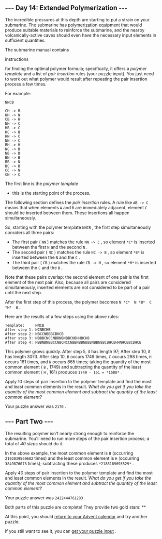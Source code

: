  --- Day 14: Extended Polymerization ---
-----------------------------------------



 The incredible pressures at this depth are starting to put a strain on your submarine. The submarine has
 [polymerization](https://en.wikipedia.org/wiki/Polymerization) 
 equipment that would produce suitable materials to reinforce the submarine, and the nearby volcanically-active caves should even have the necessary input elements in sufficient quantities.
 



 The submarine manual contains
 
 instructions
 
 for finding the optimal polymer formula; specifically, it offers a
 *polymer template* 
 and a list of
 *pair insertion* 
 rules (your puzzle input). You just need to work out what polymer would result after repeating the pair insertion process a few times.
 



 For example:
 



```
NNCB

CH -> B
HH -> N
CB -> H
NH -> C
HB -> C
HC -> B
HN -> C
NN -> C
BH -> H
NC -> B
NB -> B
BN -> B
BB -> N
BC -> B
CC -> N
CN -> C

```


 The first line is the
 *polymer template* 
 - this is the starting point of the process.
 



 The following section defines the
 *pair insertion* 
 rules. A rule like
 `AB -> C` 
 means that when elements
 `A` 
 and
 `B` 
 are immediately adjacent, element
 `C` 
 should be inserted between them. These insertions all happen simultaneously.
 



 So, starting with the polymer template
 `NNCB` 
 , the first step simultaneously considers all three pairs:
 


* The first pair (
 `NN` 
 ) matches the rule
 `NN -> C` 
 , so element
 `*C*`
 is inserted between the first
 `N` 
 and the second
 `N` 
 .
* The second pair (
 `NC` 
 ) matches the rule
 `NC -> B` 
 , so element
 `*B*`
 is inserted between the
 `N` 
 and the
 `C` 
 .
* The third pair (
 `CB` 
 ) matches the rule
 `CB -> H` 
 , so element
 `*H*`
 is inserted between the
 `C` 
 and the
 `B` 
 .



 Note that these pairs overlap: the second element of one pair is the first element of the next pair. Also, because all pairs are considered simultaneously, inserted elements are not considered to be part of a pair until the next step.
 



 After the first step of this process, the polymer becomes
 `N
 *C* 
 N
 *B* 
 C
 *H* 
 B` 
 .
 



 Here are the results of a few steps using the above rules:
 



```
Template:     NNCB
After step 1: NCNBCHB
After step 2: NBCCNBBBCBHCB
After step 3: NBBBCNCCNBBNBNBBCHBHHBCHB
After step 4: NBBNBNBBCCNBCNCCNBBNBBNBBBNBBNBBCBHCBHHNHCBBCBHCB

```


 This polymer grows quickly. After step 5, it has length 97; After step 10, it has length 3073. After step 10,
 `B` 
 occurs 1749 times,
 `C` 
 occurs 298 times,
 `H` 
 occurs 161 times, and
 `N` 
 occurs 865 times; taking the quantity of the most common element (
 `B` 
 , 1749) and subtracting the quantity of the least common element (
 `H` 
 , 161) produces
 `1749 - 161 =
 *1588*`
 .
 



 Apply 10 steps of pair insertion to the polymer template and find the most and least common elements in the result.
 *What do you get if you take the quantity of the most common element and subtract the quantity of the least common element?* 





 Your puzzle answer was
 `2170` 
 .
 




 --- Part Two ---
------------------



 The resulting polymer isn't nearly strong enough to reinforce the submarine. You'll need to run more steps of the pair insertion process; a total of
 *40 steps* 
 should do it.
 



 In the above example, the most common element is
 `B` 
 (occurring
 `2192039569602` 
 times) and the least common element is
 `H` 
 (occurring
 `3849876073` 
 times); subtracting these produces
 `*2188189693529*`
 .
 



 Apply
 *40* 
 steps of pair insertion to the polymer template and find the most and least common elements in the result.
 *What do you get if you take the quantity of the most common element and subtract the quantity of the least common element?* 





 Your puzzle answer was
 `2422444761283` 
 .
 



 Both parts of this puzzle are complete! They provide two gold stars: **
 



 At this point, you should
 [return to your Advent calendar](/2021) 
 and try another puzzle.
 



 If you still want to see it, you can
 [get your puzzle input](14/input) 
 .
 
